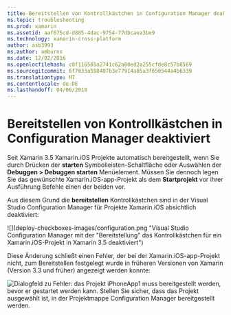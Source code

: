 ```yaml
---
title: Bereitstellen von Kontrollkästchen in Configuration Manager deaktiviert
ms.topic: troubleshooting
ms.prod: xamarin
ms.assetid: aaf675cd-d885-4dac-9754-77dbcaea3be9
ms.technology: xamarin-cross-platform
author: asb3993
ms.author: amburns
ms.date: 12/02/2016
ms.openlocfilehash: c0f116565a2741c62a00ed2a255cfde8c57b8569
ms.sourcegitcommit: 6f7033a598407b3e77914a85a3f650544a4b6339
ms.translationtype: MT
ms.contentlocale: de-DE
ms.lasthandoff: 04/06/2018
---
```

# <a name="deploy-checkboxes-disabled-in-configuration-manager"></a>Bereitstellen von Kontrollkästchen in Configuration Manager deaktiviert

Seit Xamarin 3.5 Xamarin.iOS Projekte automatisch bereitgestellt, wenn Sie durch Drücken der **starten** Symbolleisten-Schaltfläche oder Auswählen der **Debuggen > Debuggen starten** Menüelement. Müssen Sie dennoch legen Sie das gewünschte Xamarin.iOS-app-Projekt als dem **Startprojekt** vor ihrer Ausführung Befehle einen der beiden vor.

Aus diesem Grund die **bereitstellen** Kontrollkästchen sind in der Visual Studio Configuration Manager für Projekte Xamarin.iOS absichtlich deaktiviert:

![](deploy-checkboxes-images/configuration.png "Visual Studio Configuration Manager mit der "Bereitstellung" das Kontrollkästchen für ein Xamarin.iOS-Projekt in Xamarin 3.5 deaktiviert")

Diese Änderung schließt einen Fehler, der bei der Xamarin.iOS-app-Projekt nicht, zum Bereitstellen festgelegt wurde in früheren Versionen von Xamarin (Version 3.3 und früher) angezeigt werden konnte:

![](deploy-checkboxes-images/error.png "Dialogfeld zu Fehler: das Projekt iPhoneApp1 muss bereitgestellt werden, bevor er gestartet werden kann. Stellen Sie sicher, dass das Projekt ausgewählt ist, in der Projektmappe Configuration Manager bereitgestellt werden.")

